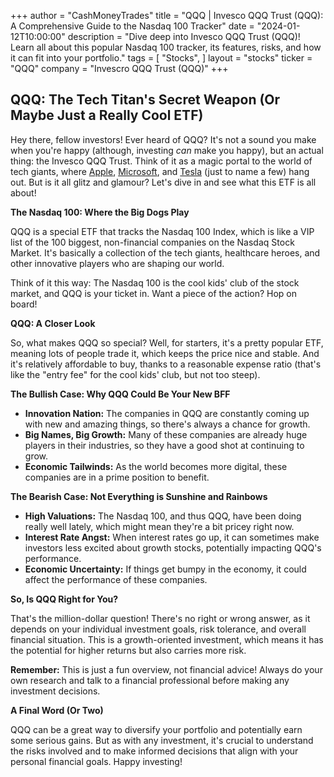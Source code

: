 +++
author = "CashMoneyTrades"
title = "QQQ |  Invesco QQQ Trust (QQQ): A Comprehensive Guide to the Nasdaq 100 Tracker"
date = "2024-01-12T10:00:00"
description = "Dive deep into Invesco QQQ Trust (QQQ)! Learn all about this popular Nasdaq 100 tracker, its features, risks, and how it can fit into your portfolio."
tags = [
"Stocks",
]
layout = "stocks"
ticker = "QQQ"
company = "Invescro QQQ Trust (QQQ)"
+++
        


##  QQQ: The Tech Titan's Secret Weapon (Or Maybe Just a Really Cool ETF)

Hey there, fellow investors!  Ever heard of QQQ?  It's not a sound you make when you're happy (although, investing *can* make you happy), but an actual thing: the Invesco QQQ Trust.  Think of it as a magic portal to the world of tech giants, where [Apple](/stocks/aapl/), [Microsoft](/stocks/msft/), and [Tesla](/stocks/tsla/) (just to name a few) hang out.  But is it all glitz and glamour?  Let's dive in and see what this ETF is all about!

**The Nasdaq 100: Where the Big Dogs Play**

QQQ is a special ETF that tracks the Nasdaq 100 Index, which is like a VIP list of the 100 biggest, non-financial companies on the Nasdaq Stock Market.  It's basically a collection of the tech giants, healthcare heroes, and other innovative players who are shaping our world.  

Think of it this way:  The Nasdaq 100 is the cool kids' club of the stock market, and QQQ is your ticket in.  Want a piece of the action?  Hop on board!

**QQQ: A Closer Look**

So, what makes QQQ so special?  Well, for starters, it's a pretty popular ETF, meaning lots of people trade it, which keeps the price nice and stable.  And it's relatively affordable to buy, thanks to a reasonable expense ratio (that's like the "entry fee" for the cool kids' club, but not too steep). 

**The Bullish Case:  Why QQQ Could Be Your New BFF**

* **Innovation Nation:**  The companies in QQQ are constantly coming up with new and amazing things, so there's always a chance for growth.
* **Big Names, Big Growth:**  Many of these companies are already huge players in their industries, so they have a good shot at continuing to grow.
* **Economic Tailwinds:**  As the world becomes more digital, these companies are in a prime position to benefit.

**The Bearish Case:  Not Everything is Sunshine and Rainbows**

* **High Valuations:**  The Nasdaq 100, and thus QQQ, have been doing really well lately, which might mean they're a bit pricey right now.
* **Interest Rate Angst:**  When interest rates go up, it can sometimes make investors less excited about growth stocks, potentially impacting QQQ's performance. 
* **Economic Uncertainty:**  If things get bumpy in the economy, it could affect the performance of these companies.

**So, Is QQQ Right for You?**

That's the million-dollar question!  There's no right or wrong answer, as it depends on your individual investment goals, risk tolerance, and overall financial situation.  This is a growth-oriented investment, which means it has the potential for higher returns but also carries more risk.  

**Remember:** This is just a fun overview, not financial advice!  Always do your own research and talk to a financial professional before making any investment decisions.

**A Final Word (Or Two)**

QQQ can be a great way to diversify your portfolio and potentially earn some serious gains.  But as with any investment, it's crucial to understand the risks involved and to make informed decisions that align with your personal financial goals.  Happy investing! 

        